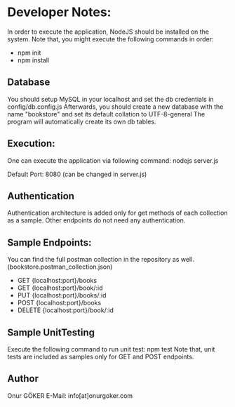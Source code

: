# Developer Notes:
In order to execute the application, NodeJS should be installed on the system.
Note that, you might execute the following commands in order:

- npm init
- npm install

## Database
You should setup MySQL in your localhost and set the db credentials in config/db.config.js
Afterwards, you should create a new database with the name "bookstore" and set its default collation to UTF-8-general
The program will automatically create its own db tables.

## Execution:
One can execute the application via following command:
nodejs server.js

Default Port: 8080 (can be changed in server.js)

## Authentication
Authentication architecture is added only for get methods of each collection as a sample.
Other endpoints do not need any authentication.

## Sample Endpoints:
You can find the full postman collection in the repository as well.
(bookstore.postman_collection.json)

- GET {localhost:port}/books
- GET {localhost:port}/book/:id
- PUT {localhost:port}/books/:id
- POST {localhost:port}/books
- DELETE {localhost:port}/book/:id

## Sample UnitTesting
Execute the following command to run unit test: npm test
Note that, unit tests are included as samples only for GET and POST endpoints.

## Author
Onur GÖKER
E-Mail: info[at]onurgoker.com